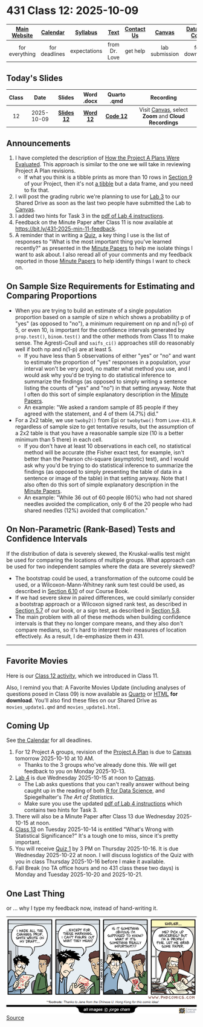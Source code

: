 # 431 Class 12: 2025-10-09

[Main Website](https://thomaselove.github.io/431-2025/) | [Calendar](https://thomaselove.github.io/431-2025/calendar.html) | [Syllabus](https://thomaselove.github.io/431-syllabus-2025/) | [Text](https://thomaselove.github.io/431-book/) | [Contact Us](https://thomaselove.github.io/431-2025/contact.html) | [Canvas](https://canvas.case.edu) | [Data and Code](https://github.com/THOMASELOVE/431-data)
:-----------: | :--------------: | :----------: | :---------: | :-------------: | :-----------: | :------------:
for everything | for deadlines | expectations | from Dr. Love | get help | lab submission | for downloads

## Today's Slides

Class | Date | Slides | Word .docx | Quarto .qmd | Recording
:---: | :--------: | :------: | :------: | :------: | :-------------:
12 | 2025-10-09 | **[Slides 12](https://thomaselove.github.io/431-slides-2025/class12.html)** | **[Word 12](https://thomaselove.github.io/431-slides-2025/class12w.docx)** | **[Code 12](https://github.com/THOMASELOVE/431-slides-2025/blob/main/class12.qmd)** | Visit [Canvas](https://canvas.case.edu/), select **Zoom** and **Cloud Recordings**

## Announcements

1. I have completed the description of [How the Project A Plans Were Evaluated](https://github.com/THOMASELOVE/431-classes-2025/blob/main/projectA/plans/evaluation.md). This approach is similar to the one we will take in reviewing Project A Plan revisions.
    - If what you think is a tibble prints as more than 10 rows in [Section 9](https://github.com/THOMASELOVE/431-classes-2025/blob/main/projectA/plans/examples.md#section-9) of your Project, then it's not [a tibble](https://tibble.tidyverse.org/reference/tibble.html) but a data frame, and you need to fix that. 
2. I will post the grading rubric we're planning to use for [Lab 3](https://github.com/THOMASELOVE/431-labs-2025/tree/main/lab3) to our Shared Drive as soon as the last two people have submitted the Lab to [Canvas](https://canvas.case.edu/).
3. I added two hints for Task 3 in the [pdf of Lab 4 instructions](https://github.com/THOMASELOVE/431-labs-2025/blob/main/lab4/431-lab4.pdf).
4. Feedback on the Minute Paper after Class 11 is now available at <https://bit.ly/431-2025-min-11-feedback>.
5. A reminder that in writing a [Quiz](https://github.com/THOMASELOVE/431-quizzes-2025), a key thing I use is the list of responses to "What is the most important thing you've learned recently?" as presented in the [Minute Papers](https://github.com/THOMASELOVE/431-minute-2025) to help me isolate things I want to ask about. I also reread all of your comments and my feedback reported in those [Minute Papers](https://github.com/THOMASELOVE/431-minute-2025) to help identify things I want to check on.

## On Sample Size Requirements for Estimating and Comparing Proportions

- When you are trying to build an estimate of a single population proportion based on a sample of size n which shows a probability p of "yes" (as opposed to "no"), a minimum requirement on np and n(1-p) of 5, or even 10, is important for the confidence intervals generated by `prop.test()`, `binom.test()` and the other methods from Class 11 to make sense. The Agresti-Coull and `saifs_ci()` approaches still do reasonably well if both np and n(1-p) are at least 5.
  - If you have less than 5 observations of either "yes" or "no" and want to estimate the proportion of "yes" responses in a population, your interval won't be very good, no matter what method you use, and I would ask why you'd be trying to do statistical inference to summarize the findings (as opposed to simply writing a sentence listing the counts of "yes" and "no") in that setting anyway. Note that I often do this sort of simple explanatory description in the [Minute Papers](https://github.com/THOMASELOVE/431-minute-2025).
  - An example: "We asked a random sample of 85 people if they agreed with the statement, and 4 of them (4.7%) did."
- For a 2x2 table, we use `twoby2()` from Epi or `twobytwo()` from `Love-431.R` regardless of sample size to get tentative results, but the assumption of a 2x2 table is that you have a reasonable sample size (10 is a better minimum than 5 there) in each cell.
  - If you don't have at least 10 observations in each cell, no statistical method will be accurate (the Fisher exact test, for example, isn't better than the Pearson chi-square (asymptotic) test), and I would ask why you'd be trying to do statistical inference to summarize the findings (as opposed to simply presenting the table of data in a sentence or image of the table) in that setting anyway. Note that I also often do this sort of simple explanatory description in the [Minute Papers](https://github.com/THOMASELOVE/431-minute-2025).
  - An example: "While 36 out of 60 people (60%) who had not shared needles avoided the complication, only 6 of the 20 people who had shared needles (12%) avoided that complication."

## On Non-Parametric (Rank-Based) Tests and Confidence Intervals

If the distribution of data is severely skewed, the Kruskal-wallis test might be used for comparing the locations of multiple groups. What approach can be used for two independent samples where the data are severely skewed?

- The bootstrap could be used, a transformation of the outcome could be used, or a Wilcoxon-Mann-Whitney rank sum test could be used, as described in [Section 6.10](https://thomaselove.github.io/431-book/06_twogroups.html#wilcoxon-rank-sum-test) of our Course Book.
- If we had severe skew in paired differences, we could similarly consider a bootstrap approach or a Wilcoxon signed rank test, as described in [Section 5.7](https://thomaselove.github.io/431-book/05_paired.html#wilcoxon-signed-rank-test) of our book, or a sign test, as described in [Section 5.8](https://thomaselove.github.io/431-book/05_paired.html#sign-test).
- The main problem with all of these methods when building confidence intervals is that they no longer compare means, and they also don't compare medians, so it's hard to interpret their measures of location effectively. As a result, I de-emphasize them in 431.

----------

## Favorite Movies

Here is our [Class 12 activity](https://github.com/THOMASELOVE/431-classes-2025/blob/main/movies/class12.md), which we introduced in Class 11.

Also, I remind you that: A Favorite Movies Update (including analyses of questions posed in Class 09) is now available as [Quarto](https://raw.githubusercontent.com/THOMASELOVE/431-classes-2025/refs/heads/main/movies/movies_update1.qmd) or [HTML](https://github.com/THOMASELOVE/431-classes-2025/blob/main/movies/movies_update1.html) **for download**. You'll also find these files on our Shared Drive as `movies_update1.qmd` and `movies_update1.html`.

## Coming Up

See [the Calendar](https://thomaselove.github.io/431-2025/calendar.html) for all deadlines.

1. For 12 Project A groups, revision of the [Project A Plan](https://github.com/THOMASELOVE/431-classes-2025/tree/main/projectA/plans) is due to [Canvas](https://canvas.case.edu/) tomorrow 2025-10-10 at 10 AM.
    - Thanks to the 3 groups who've already done this. We will get feedback to you on Monday 2025-10-13.
2. [Lab 4](https://github.com/THOMASELOVE/431-labs-2025/tree/main/lab4) is due Wednesday 2025-10-15 at noon to [Canvas](https://canvas.case.edu/).
    - The Lab asks questions that you can't really answer without being caught up in the reading of both [R for Data Science](https://r4ds.hadley.nz/), and Spiegelhalter's *The Art of Statistics*.
    - Make sure you use the updated [pdf of Lab 4 instructions](https://github.com/THOMASELOVE/431-labs-2025/blob/main/lab4/431-lab4.pdf) which contains two hints for Task 3.
3. There will also be a Minute Paper after Class 13 due Wednesday 2025-10-15 at noon.
4. [Class 13](https://github.com/THOMASELOVE/431-classes-2025/tree/main/class13) on Tuesday 2025-10-14 is entitled "What's Wrong with Statistical Significance?" It's a tough one to miss, since it's pretty important.
5. You will receive [Quiz 1](https://github.com/THOMASELOVE/431-quizzes-2025/blob/main/README.md) by 3 PM on Thursday 2025-10-16. It is due Wednesday 2025-10-22 at noon. I will discuss logistics of the Quiz with you in class Thursday 2025-10-16 before I make it available.
6. Fall Break (no TA office hours and no 431 class these two days) is Monday and Tuesday 2025-10-20 and 2025-10-21.

## One Last Thing

or ... why I type my feedback now, instead of hand-writing it.

![](phdcomics_1254.png) [Source](https://phdcomics.com/comics/archive.php?comicid=1254)
